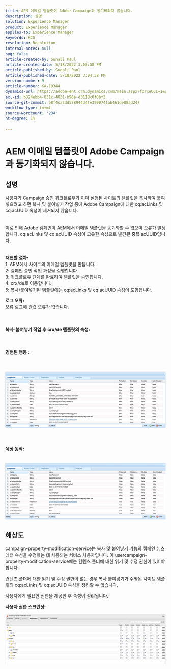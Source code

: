 ```yaml
---
title: AEM 이메일 템플릿이 Adobe Campaign과 동기화되지 않습니다.
description: 설명
solution: Experience Manager
product: Experience Manager
applies-to: Experience Manager
keywords: KCS
resolution: Resolution
internal-notes: null
bug: false
article-created-by: Sunali Paul
article-created-date: 5/18/2022 3:03:58 PM
article-published-by: Sunali Paul
article-published-date: 5/18/2022 3:04:38 PM
version-number: 9
article-number: KA-19344
dynamics-url: https://adobe-ent.crm.dynamics.com/main.aspx?forceUCI=1&pagetype=entityrecord&etn=knowledgearticle&id=69a1eeb9-bbd6-ec11-a7b5-000d3a3adbfc
exl-id: b324ebb4-831c-4031-b96e-d3118c0f8bf3
source-git-commit: e8f4ca2dd578944d4fe399074fab461de88ad247
workflow-type: tm+mt
source-wordcount: '234'
ht-degree: 1%

---
```


# AEM 이메일 템플릿이 Adobe Campaign과 동기화되지 않습니다.

## 설명

사용자가 Campaign 승인 워크플로우가 이미 실행된 사이트의 템플릿을 복사하여 붙여넣으려고 하면 복사 및 붙여넣기 작업 중에 Adobe Campaign에 대한 cq:acLinks 및 cq:acUUID 속성이 제거되지 않습니다.
<br> <br><br>이로 인해 Adobe 캠페인이 AEM에서 이메일 템플릿을 동기화할 수 없으며 오류가 발생합니다. cq:acLinks 및 cq:acUUID 속성이 고유한 속성으로 발견된 중복 acUUID입니다.
<br> <br><br><b>재현할 절차:</b>
<br>1: AEM에서 사이트의 이메일 템플릿을 만듭니다.
<br>2: 캠페인 승인 작업 과정을 실행합니다.
<br>3: 워크플로우 단계를 완료하여 템플릿을 승인합니다.
<br>4: crx/de로 이동합니다.
<br>5: 복사/붙여넣기된 템플릿에는 cq:acLinks 및 cq:acUUID 속성이 포함됩니다.

<b>로그 오류:</b>
<br>오류 로그에 관련 오류가 없습니다.<br><br> <br><br><b>복사-붙여넣기 작업 후 crx/de 템플릿의 속성:</b><br><br> <br><br><b>경험된 행동 :</b><br><br> <br><br>![](assets/___6aa1eeb9-bbd6-ec11-a7b5-000d3a3adbfc___.jpeg)<br><br> <br><br><b>예상 동작:</b>
<br> <br><br>![](assets/___6ca1eeb9-bbd6-ec11-a7b5-000d3a3adbfc___.jpeg)

## 해상도


campaign-property-modification-service는 복사 및 붙여넣기 기능의 캠페인 뉴스레터 속성을 수정하는 데 사용되는 서비스 사용자입니다.
이 usercampaign-property-modification-service에는 컨텐츠 폴더에 대한 읽기 및 수정 권한이 있어야 합니다.

컨텐츠 폴더에 대한 읽기 및 수정 권한이 없는 경우 복사 붙여넣기가 수행된 사이트 템플릿의 cq:acLinks 및 cq:acUUID 속성을 정리할 수 없습니다.

사용자에게 필요한 권한을 제공한 후 속성이 정리됩니다.

<b>사용자 권한 스크린샷:</b>

![](assets/5443ef52-35cc-ec11-a7b5-6045bd00db33.png)
